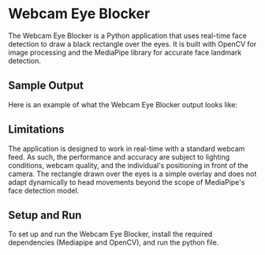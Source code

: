 # Webcam Eye Blocker

The Webcam Eye Blocker is a Python application that uses real-time face detection to draw a black rectangle over the eyes. It is built with OpenCV for image processing and the MediaPipe library for accurate face landmark detection.

## Sample Output

Here is an example of what the Webcam Eye Blocker output looks like:

## Limitations

The application is designed to work in real-time with a standard webcam feed. As such, the performance and accuracy are subject to lighting conditions, webcam quality, and the individual's positioning in front of the camera. The rectangle drawn over the eyes is a simple overlay and does not adapt dynamically to head movements beyond the scope of MediaPipe's face detection model.

## Setup and Run

To set up and run the Webcam Eye Blocker, install the required dependencies (Mediapipe and OpenCV), and run the python file.
